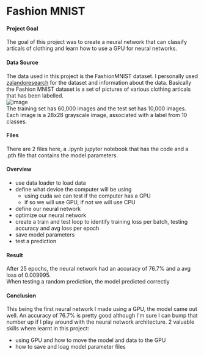 # Fashion MNIST

#### Project Goal

The goal of this project was to create a neural network that can classify articals of clothing and learn how to use a GPU for neural networks.

#### Data Source

The data used in this project is the FashionMNIST dataset. I personally used [zalandoresearch](https://github.com/zalandoresearch/fashion-mnist) for the dataset and information about the data.
Basically the Fashion MNIST dataset is a set of pictures of various clothing articals that has been labelled.<br >
![image](https://user-images.githubusercontent.com/32663193/120233136-1f515580-c223-11eb-8ffe-c6850f69ce0e.png)<br >
The training set has 60,000 images and the test set has 10,000 images. Each image is a 28x28 grayscale image, associated with a label from 10 classes.

#### Files

There are 2 files here, a .ipynb jupyter notebook that has the code and a .pth file that contains the model parameters.

#### Overview

  - use data loader to load data
  - define what device the computer will be using
     - using cuda we can test if the computer has a GPU
     - if so we will use GPU, if not we will use CPU
  - define our neural network
  - optimize our neural network
  - create a train and test loop to identify training loss per batch, testing accuracy and avg loss per epoch
  - save model parameters
  - test a prediction

#### Result

After 25 epochs, the neural network had an accuracy of 76.7% and a avg loss of 0.009995.<br >
When testing a random prediction, the model predicted correctly

#### Conclusion

This being the first neural network I made using a GPU, the model came out well. 
An accuracy of 76.7% is pretty good although I'm sure I can bump that number up if I play around with the neural network architecture.
2 valuable skills where learnt in this project:
 - using GPU and how to move the model and data to the GPU
 - how to save and loag model parameter files
